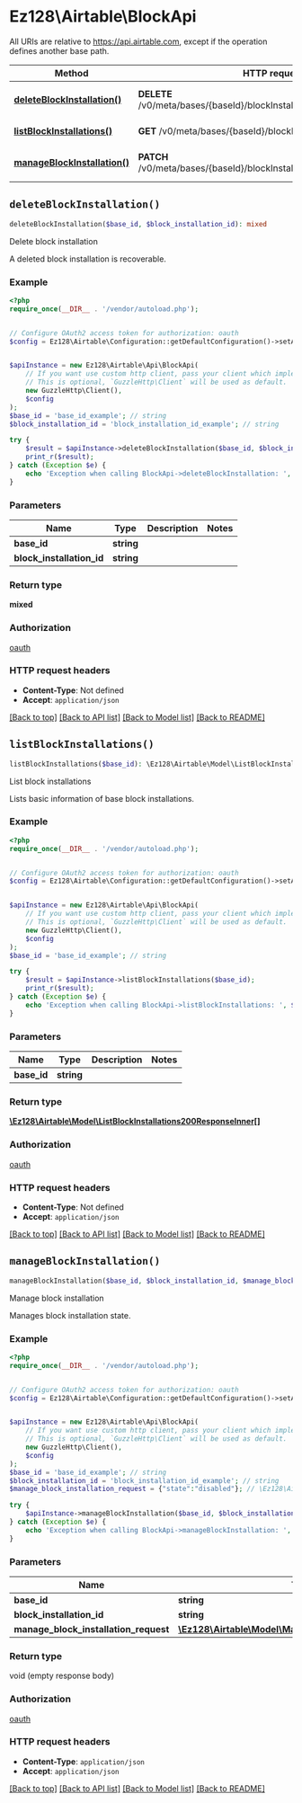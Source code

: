 # Ez128\Airtable\BlockApi

All URIs are relative to https://api.airtable.com, except if the operation defines another base path.

| Method | HTTP request | Description |
| ------------- | ------------- | ------------- |
| [**deleteBlockInstallation()**](BlockApi.md#deleteBlockInstallation) | **DELETE** /v0/meta/bases/{baseId}/blockInstallations/{blockInstallationId} | Delete block installation |
| [**listBlockInstallations()**](BlockApi.md#listBlockInstallations) | **GET** /v0/meta/bases/{baseId}/blockInstallations | List block installations |
| [**manageBlockInstallation()**](BlockApi.md#manageBlockInstallation) | **PATCH** /v0/meta/bases/{baseId}/blockInstallations/{blockInstallationId} | Manage block installation |


## `deleteBlockInstallation()`

```php
deleteBlockInstallation($base_id, $block_installation_id): mixed
```

Delete block installation

A deleted block installation is recoverable.

### Example

```php
<?php
require_once(__DIR__ . '/vendor/autoload.php');


// Configure OAuth2 access token for authorization: oauth
$config = Ez128\Airtable\Configuration::getDefaultConfiguration()->setAccessToken('YOUR_ACCESS_TOKEN');


$apiInstance = new Ez128\Airtable\Api\BlockApi(
    // If you want use custom http client, pass your client which implements `GuzzleHttp\ClientInterface`.
    // This is optional, `GuzzleHttp\Client` will be used as default.
    new GuzzleHttp\Client(),
    $config
);
$base_id = 'base_id_example'; // string
$block_installation_id = 'block_installation_id_example'; // string

try {
    $result = $apiInstance->deleteBlockInstallation($base_id, $block_installation_id);
    print_r($result);
} catch (Exception $e) {
    echo 'Exception when calling BlockApi->deleteBlockInstallation: ', $e->getMessage(), PHP_EOL;
}
```

### Parameters

| Name | Type | Description  | Notes |
| ------------- | ------------- | ------------- | ------------- |
| **base_id** | **string**|  | |
| **block_installation_id** | **string**|  | |

### Return type

**mixed**

### Authorization

[oauth](../../README.md#oauth)

### HTTP request headers

- **Content-Type**: Not defined
- **Accept**: `application/json`

[[Back to top]](#) [[Back to API list]](../../README.md#endpoints)
[[Back to Model list]](../../README.md#models)
[[Back to README]](../../README.md)

## `listBlockInstallations()`

```php
listBlockInstallations($base_id): \Ez128\Airtable\Model\ListBlockInstallations200ResponseInner[]
```

List block installations

Lists basic information of base block installations.

### Example

```php
<?php
require_once(__DIR__ . '/vendor/autoload.php');


// Configure OAuth2 access token for authorization: oauth
$config = Ez128\Airtable\Configuration::getDefaultConfiguration()->setAccessToken('YOUR_ACCESS_TOKEN');


$apiInstance = new Ez128\Airtable\Api\BlockApi(
    // If you want use custom http client, pass your client which implements `GuzzleHttp\ClientInterface`.
    // This is optional, `GuzzleHttp\Client` will be used as default.
    new GuzzleHttp\Client(),
    $config
);
$base_id = 'base_id_example'; // string

try {
    $result = $apiInstance->listBlockInstallations($base_id);
    print_r($result);
} catch (Exception $e) {
    echo 'Exception when calling BlockApi->listBlockInstallations: ', $e->getMessage(), PHP_EOL;
}
```

### Parameters

| Name | Type | Description  | Notes |
| ------------- | ------------- | ------------- | ------------- |
| **base_id** | **string**|  | |

### Return type

[**\Ez128\Airtable\Model\ListBlockInstallations200ResponseInner[]**](../Model/ListBlockInstallations200ResponseInner.md)

### Authorization

[oauth](../../README.md#oauth)

### HTTP request headers

- **Content-Type**: Not defined
- **Accept**: `application/json`

[[Back to top]](#) [[Back to API list]](../../README.md#endpoints)
[[Back to Model list]](../../README.md#models)
[[Back to README]](../../README.md)

## `manageBlockInstallation()`

```php
manageBlockInstallation($base_id, $block_installation_id, $manage_block_installation_request)
```

Manage block installation

Manages block installation state.

### Example

```php
<?php
require_once(__DIR__ . '/vendor/autoload.php');


// Configure OAuth2 access token for authorization: oauth
$config = Ez128\Airtable\Configuration::getDefaultConfiguration()->setAccessToken('YOUR_ACCESS_TOKEN');


$apiInstance = new Ez128\Airtable\Api\BlockApi(
    // If you want use custom http client, pass your client which implements `GuzzleHttp\ClientInterface`.
    // This is optional, `GuzzleHttp\Client` will be used as default.
    new GuzzleHttp\Client(),
    $config
);
$base_id = 'base_id_example'; // string
$block_installation_id = 'block_installation_id_example'; // string
$manage_block_installation_request = {"state":"disabled"}; // \Ez128\Airtable\Model\ManageBlockInstallationRequest

try {
    $apiInstance->manageBlockInstallation($base_id, $block_installation_id, $manage_block_installation_request);
} catch (Exception $e) {
    echo 'Exception when calling BlockApi->manageBlockInstallation: ', $e->getMessage(), PHP_EOL;
}
```

### Parameters

| Name | Type | Description  | Notes |
| ------------- | ------------- | ------------- | ------------- |
| **base_id** | **string**|  | |
| **block_installation_id** | **string**|  | |
| **manage_block_installation_request** | [**\Ez128\Airtable\Model\ManageBlockInstallationRequest**](../Model/ManageBlockInstallationRequest.md)|  | [optional] |

### Return type

void (empty response body)

### Authorization

[oauth](../../README.md#oauth)

### HTTP request headers

- **Content-Type**: `application/json`
- **Accept**: `application/json`

[[Back to top]](#) [[Back to API list]](../../README.md#endpoints)
[[Back to Model list]](../../README.md#models)
[[Back to README]](../../README.md)
